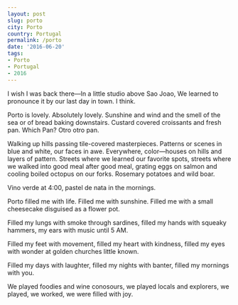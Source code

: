 ```yaml
---
layout: post
slug: porto
city: Porto
country: Portugal
permalink: /porto
date: '2016-06-20'
tags:
- Porto
- Portugal
- 2016
---
```


I wish I was back there&mdash;In a little studio above Sao Joao,
We learned to pronounce it by our last day in town. I think.

Porto is lovely. Absolutely lovely. Sunshine and wind and the smell of the sea or of bread baking downstairs. Custard covered croissants and fresh pan. Which Pan? Otro otro pan.

Walking up hills passing tile-covered masterpieces. Patterns or scenes in blue and white, our faces in awe. Everywhere, color&mdash;houses on hills and layers of pattern. Streets where we learned our favorite spots, streets where we walked into good meal after good meal, grating eggs on salmon and cooling boiled octopus on our forks. Rosemary potatoes and wild boar. 

Vino verde at 4:00, pastel de nata in the mornings.

Porto filled me with life. Filled me with sunshine. Filled me with a small cheesecake disguised as a flower pot.

Filled my lungs with smoke through sardines, filled my hands with squeaky hammers, my ears with music until 5 AM.

Filled my feet with movement, filled my heart with kindness, filled my eyes with wonder at golden churches little known.

Filled my days with laughter, filled my nights with banter, filled my mornings with you.

We played foodies and wine conosours, we played locals and explorers, we played, we worked, we were filled with joy.